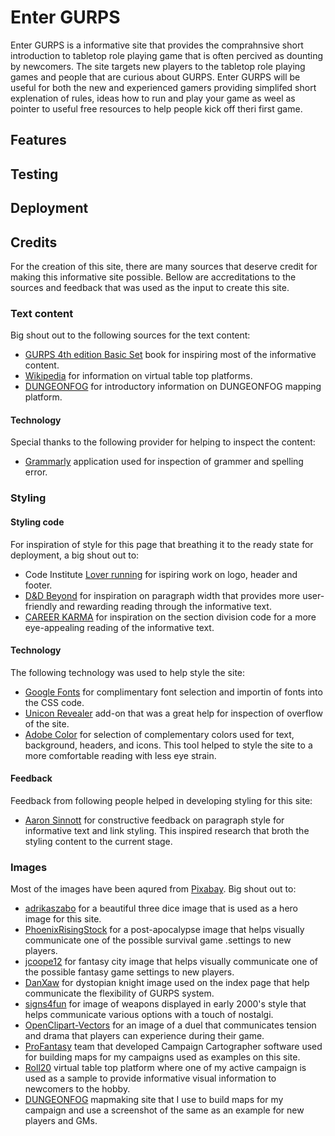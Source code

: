# Enter GURPS

Enter GURPS is a informative site that provides the comprahnsive short introduction to tabletop role playing game that is often percived as dounting by newcomers. The site targets new players to the tabletop role playing games and people that are curious about GURPS.  Enter GURPS will be useful for both the new and experienced gamers providing simplifed short explenation of rules, ideas how to run and play your game as weel as pointer to useful free resources to help people kick off theri first game. 

## Features



## Testing


## Deployment


## Credits

For the creation of this site, there are many sources that deserve credit for making this informative site possible. Bellow are accreditations to the sources and feedback that was used as the input to create this site.

### Text content

Big shout out to the following sources for the text content:
* [GURPS 4th edition Basic Set](http://www.sjgames.com/gurps/) book for inspiring most of the informative content.
* [Wikipedia](https://www.wikipedia.org/) for information on virtual table top platforms.
* [DUNGEONFOG](https://www.dungeonfog.com/) for introductory information on DUNGEONFOG mapping platform. 

#### Technology
Special thanks to the following provider for helping to inspect the content:
* [Grammarly](https://grammarly.com/) application used for inspection of grammer and spelling error.

### Styling

#### Styling code
For inspiration of style for this page that breathing it to the ready state for deployment, a big shout out to:
* Code Institute [Lover running](https://github.com/Code-Institute-Org/love-running-2.0) for ispiring work on logo, header and footer.
* [D&D Beyond](https://www.dndbeyond.com/) for inspiration on paragraph width that provides more user-friendly and rewarding reading through the informative text.
* [CAREER KARMA](https://careerkarma.com/blog/css-box-model/) for inspiration on the section division code for a more eye-appealing reading of the informative text.

#### Technology

The following technology was used to help style the site:
* [Google Fonts](https://fonts.google.com/)  for complimentary font selection and importin of fonts into the CSS code.
* [Unicon Revealer](https://chrome.google.com/webstore/detail/unicorn-revealer/lmlkphhdlngaicolpmaakfmhplagoaln?hl=en-GB) add-on that was a great help for inspection of overflow of the site.
* [Adobe Color](https://color.adobe.com/) for selection of complementary colors used for text, background, headers, and icons. This tool helped to style the site to a more comfortable reading with less eye strain.

#### Feedback

Feedback from following people helped in developing styling for this site:
* [Aaron Sinnott](https://github.com/aaronsnig501) for constructive feedback on paragraph style for informative text and link styling.  This inspired research that broth the styling content to the current stage.


### Images

Most of the images have been aqured from [Pixabay](https://pixabay.com/). 
Big shout out to:
* [adrikaszabo](https://pixabay.com/users/adrikaszabo-9453374/) for a beautiful three dice image that is used as a hero image for this site.
* [PhoenixRisingStock](https://pixabay.com/users/phoenixrisingstock-21967857/) for a post-apocalypse image that helps visually communicate one of the possible survival game .settings to new players.
* [jcoope12](https://pixabay.com/users/jcoope12-17392968/) for fantasy city image that helps visually communicate one of the possible fantasy game settings to new players.
* [DanXaw](https://pixabay.com/users/danxaw-9189893/) for dystopian knight image used on the index page that help communicate the flexibility of GURPS system.
* [signs4fun](https://pixabay.com/users/signs4fun-5074226/) for image of weapons displayed in early 2000's style that helps communicate various options with a touch of nostalgi.
* [OpenClipart-Vectors](https://pixabay.com/users/openclipart-vectors-30363/) for an image of a duel that communicates tension and drama that players can experience during their game.
* [ProFantasy](https://www.profantasy.com/products/cc3.asp) team that developed Campaign Cartographer software used for building maps for my campaigns used as examples on this site.
* [Roll20](https://roll20.net/) virtual table top platform where one of my active campaign is used as a sample to provide informative visual information to newcomers to the hobby.
* [DUNGEONFOG](https://www.dungeonfog.com/) mapmaking site that I use to build maps for my campaign and use a screenshot of the same as an example for new players and GMs. 